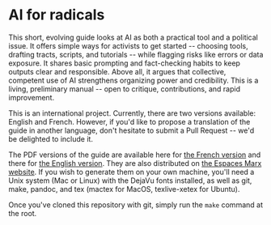 # AI for radicals

This short, evolving guide looks at AI as both a practical tool and a political issue. It offers simple ways for activists to get started -- choosing tools, drafting tracts, scripts, and tutorials -- while flagging risks like errors or data exposure. It shares basic prompting and fact-checking habits to keep outputs clear and responsible. Above all, it argues that collective, competent use of AI strengthens organizing power and credibility. This is a living, preliminary manual -- open to critique, contributions, and rapid improvement.

This is an international project. Currently, there are two versions available: English and French. However, if you'd like to propose a translation of the guide in another language, don't hesitate to submit a Pull Request -- we'd be delighted to include it.

The PDF versions of the guide are available here for [the French version](https://github.com/espaces-marx/ai-radicals/releases/latest/download/guide_fr.pdf) and there for [the English version](https://github.com/espaces-marx/ai-radicals/releases/latest/download/guide_en.pdf). They are also distributed on [the Espaces Marx website](https://www.espaces-marx.eu/). If you wish to generate them on your own machine, you'll need a Unix system (Mac or Linux) with the DejaVu fonts installed, as well as git, make, pandoc, and tex (mactex for MacOS, texlive-xetex for Ubuntu).

Once you've cloned this repository with git, simply run the `make` command at the root.
